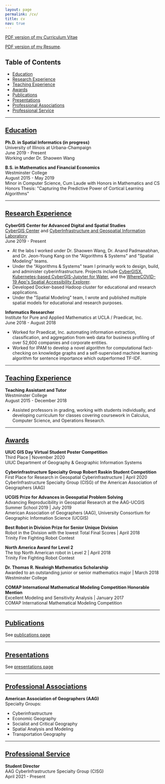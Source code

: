 ```yaml
---
layout: page
permalink: /cv/
title: cv
nav: true
---
```


[PDF version of my Curriculum Vitae](https://github.com/alexandermichels/CV/blob/master/CurriculumVitae.pdf)

[PDF version of my Resume](https://github.com/alexandermichels/CV/blob/master/Resume.pdf).


## Table of Contents

* [Education](#edu)
* [Research Experience](#research-exp)
* [Teaching Experience](#teaching-exp)
* [Awards](#awards)
* [Publications](#pub)
* [Presentations](#pres)
* [Professional Associations](#prof-assoc)
* [Professional Service](#prof-service)

<a id="edu" />

***

## [Education](#edu)

**Ph.D. in Spatial Informatics (in progress)**  
University of Illinois at Urbana-Champaign  
June 2019 - Present  
Working under Dr. Shaowen Wang

**B.S. in Mathematics and Financial Economics**   
Westminster College  
August 2015 - May 2019  
Minor in Computer Science, Cum Laude with Honors in Mathematics and CS
Honors Thesis: "Capturing the Predictive Power of Cortical Learning Algorithms"

<a id="research-exp" />

***

## [Research Experience](#research-exp)

**CyberGIS Center for Advanced Digital and Spatial Studies**  
[CyberGIS Center](https://cybergis.illinois.edu/) and [CyberInfrastructure and Geospatial Information Laboratory](https://cigi.illinois.edu/)  
June 2019 - Present  
* At the labs I worked under Dr. Shaowen Wang, Dr. Anand Padmanabhan, and Dr. Jeon-Young Kang on the "Algorithms & Systems" and "Spatial Modeling" teams.
* Under the "Algorithms & Systems" team I primarily work to design, build, and administer cyberinfrastructure. Projects include [CyberGISX](https://cybergisxhub.cigi.illinois.edu/), [Kubernetes-based CyberGIS-Jupyter for Water](https://www.hydroshare.org/resource/e9686eadd4474b6587d83d9330d25854/), and the [WhereCOVID-19 App's Spatial Accessibility Explorer](https://wherecovid19.cigi.illinois.edu/).
* Developed Docker-based Hadoop cluster for educational and research applications.
* Under the "Spatial Modeling" team, I wrote and published multiple spatial models for educational and research purposes.

**Informatics Researcher**  
Institute for Pure and Applied Mathematics at UCLA / Praedicat, Inc.  
June 2018 - August 2018
* Worked for Praedicat, Inc. automating information extraction, classification, and aggregation from web data for business profiling of over 52,600 companies and corporate entities.
* Worked for IPAM to develop a novel algorithm for computational fact-checking on knowledge graphs and a self-supervised machine learning algorithm for sentence importance which outperformed TF-IDF.


<a id="teaching-exp" />

***

## [Teaching Experience](#teaching-exp)

**Teaching Assistant and Tutor**  
Westminster College  
August 2015 - December 2018  
* Assisted professors in grading, working with students individually, and developing curriculum for classes covering coursework in Calculus, Computer Science, and Operations Research.


<a id="awards" />

***

## [Awards](#awards)

**UIUC GIS Day Virtual Student Poster Competition**  
Third Place | November 2020  
UIUC Department of Geography & Geographic Information Systems  

**Cyberinfrastructure Specialty Group Robert Raskin Student Competition**  
First Place for Research in Geospatial Cyberinfrastructure | April 2020  
CyberInfrastructure Specialty Group (CISG) of the American Association of Geographers (AAG)  

**UCGIS Prize for Advances in Geospatial Problem Solving**  
Advancing Reproducibility in Geospatial Research at the AAG-UCGIS Summer School 2019 | July 2019  
American Association of Geographers (AAG), University Consortium for Geographic Information Science (UCGIS)  

**Best Robot in Division Prize for Senior Unique Division**  
Robot in the Division with the lowest Total Final Scores | April 2018  
Trinity Fire Fighting Robot Contest  

**North America Award for Level 2**  
The top North American robot in Level 2 | April 2018  
Trinity Fire Fighting Robot Contest  

**Dr. Thomas R. Nealeigh Mathematics Scholarship**  
Awarded to an outstanding junior or senior mathematics major | March 2018  
Westminster College  

**COMAP International Mathematical Modeling Competition Honorable Mention**  
Excellent Modeling and Sensitivity Analysis | January 2017  
COMAP International Mathematical Modeling Competition  


<a id="pub" />

***

## [Publications](#pub)

See [publications page](/publications/)


<a id="pres" />

***

## [Presentations](#pres)

See [presentations page](/presentations/)


<a id="prof-assoc" />

***

## [Professional Associations](#prof-assoc)

**American Association of Geographers (AAG)**  
Specialty Groups:   
* Cyberinfrastructure
* Economic Geography  
* Socialist and Critical Geography  
* Spatial Analysis and Modeling  
* Transportation Geography  

<a id="prof-service" />

***

## [Professional Service](#prof-service)

**Student Director**  
AAG CyberInfrastructure Specialty Group (CISG)  
April 2021 - Present  
